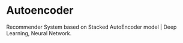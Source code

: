 # Autoencoder
Recommender System based on Stacked AutoEncoder model | Deep Learning, Neural Network.
